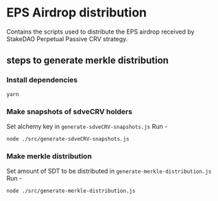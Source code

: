 # EPS Airdrop distribution
Contains the scripts used to distribute the EPS airdrop received by StakeDAO Perpetual Passive CRV strategy.

## steps to generate merkle distribution

### Install dependencies
```
yarn
```

### Make snapshots of sdveCRV holders
Set alchemy key in `generate-sdveCRV-snapshots.js`
Run -
```
node ./src/generate-sdveCRV-snapshots.js
```

### Make merkle distribution
Set amount of SDT to be distributed in `generate-merkle-distribution.js`
Run -
```
node ./src/generate-merkle-distribution.js
```
